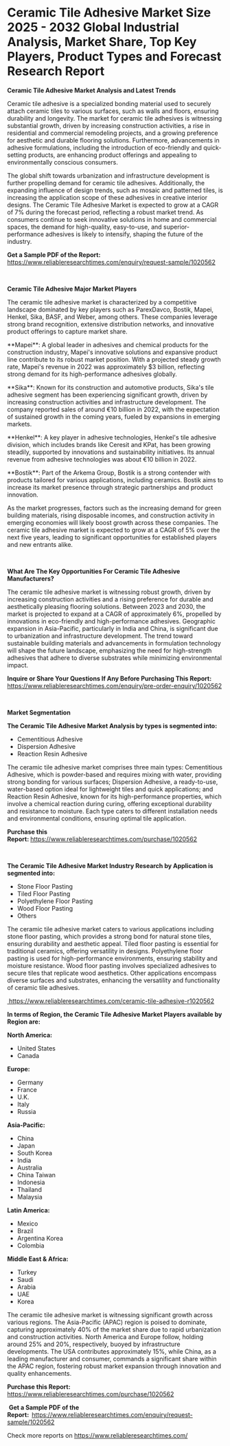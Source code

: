 <p><h1>Ceramic Tile Adhesive Market Size 2025 - 2032 Global Industrial Analysis, Market Share, Top Key Players, Product Types and Forecast Research Report</h1></p><p><strong>Ceramic Tile Adhesive Market Analysis and Latest Trends</strong></p>
<p><p>Ceramic tile adhesive is a specialized bonding material used to securely attach ceramic tiles to various surfaces, such as walls and floors, ensuring durability and longevity. The market for ceramic tile adhesives is witnessing substantial growth, driven by increasing construction activities, a rise in residential and commercial remodeling projects, and a growing preference for aesthetic and durable flooring solutions. Furthermore, advancements in adhesive formulations, including the introduction of eco-friendly and quick-setting products, are enhancing product offerings and appealing to environmentally conscious consumers.</p><p>The global shift towards urbanization and infrastructure development is further propelling demand for ceramic tile adhesives. Additionally, the expanding influence of design trends, such as mosaic and patterned tiles, is increasing the application scope of these adhesives in creative interior designs. The Ceramic Tile Adhesive Market is expected to grow at a CAGR of 7% during the forecast period, reflecting a robust market trend. As consumers continue to seek innovative solutions in home and commercial spaces, the demand for high-quality, easy-to-use, and superior-performance adhesives is likely to intensify, shaping the future of the industry.</p></p>
<p><strong>Get a Sample PDF of the Report:&nbsp;</strong> <a href="https://www.reliableresearchtimes.com/enquiry/request-sample/1020562?utm_campaign=2244&utm_medium=2&utm_source=Github&utm_content=ia&utm_term=02042025&utm_id=ceramic-tile-adhesive">https://www.reliableresearchtimes.com/enquiry/request-sample/1020562</a></p>
<p>&nbsp;</p>
<p><strong>Ceramic Tile Adhesive Major Market Players</strong></p>
<p><p>The ceramic tile adhesive market is characterized by a competitive landscape dominated by key players such as ParexDavco, Bostik, Mapei, Henkel, Sika, BASF, and Weber, among others. These companies leverage strong brand recognition, extensive distribution networks, and innovative product offerings to capture market share.</p><p>**Mapei**: A global leader in adhesives and chemical products for the construction industry, Mapei's innovative solutions and expansive product line contribute to its robust market position. With a projected steady growth rate, Mapei's revenue in 2022 was approximately $3 billion, reflecting strong demand for its high-performance adhesives globally.</p><p>**Sika**: Known for its construction and automotive products, Sika's tile adhesive segment has been experiencing significant growth, driven by increasing construction activities and infrastructure development. The company reported sales of around €10 billion in 2022, with the expectation of sustained growth in the coming years, fueled by expansions in emerging markets.</p><p>**Henkel**: A key player in adhesive technologies, Henkel's tile adhesive division, which includes brands like Ceresit and KPat, has been growing steadily, supported by innovations and sustainability initiatives. Its annual revenue from adhesive technologies was about €10 billion in 2022.</p><p>**Bostik**: Part of the Arkema Group, Bostik is a strong contender with products tailored for various applications, including ceramics. Bostik aims to increase its market presence through strategic partnerships and product innovation.</p><p>As the market progresses, factors such as the increasing demand for green building materials, rising disposable incomes, and construction activity in emerging economies will likely boost growth across these companies. The ceramic tile adhesive market is expected to grow at a CAGR of 5% over the next five years, leading to significant opportunities for established players and new entrants alike.</p></p>
<p>&nbsp;</p>
<p><strong>What Are The Key Opportunities For Ceramic Tile Adhesive Manufacturers?</strong></p>
<p><p>The ceramic tile adhesive market is witnessing robust growth, driven by increasing construction activities and a rising preference for durable and aesthetically pleasing flooring solutions. Between 2023 and 2030, the market is projected to expand at a CAGR of approximately 6%, propelled by innovations in eco-friendly and high-performance adhesives. Geographic expansion in Asia-Pacific, particularly in India and China, is significant due to urbanization and infrastructure development. The trend toward sustainable building materials and advancements in formulation technology will shape the future landscape, emphasizing the need for high-strength adhesives that adhere to diverse substrates while minimizing environmental impact.</p></p>
<p><strong>Inquire or Share Your Questions If Any Before Purchasing This Report:</strong> <a href="https://www.reliableresearchtimes.com/enquiry/pre-order-enquiry/1020562?utm_campaign=2244&utm_medium=2&utm_source=Github&utm_content=ia&utm_term=02042025&utm_id=ceramic-tile-adhesive">https://www.reliableresearchtimes.com/enquiry/pre-order-enquiry/1020562</a></p>
<p>&nbsp;</p>
<p><strong>Market Segmentation</strong></p>
<p><strong>The Ceramic Tile Adhesive Market Analysis by types is segmented into:</strong></p>
<p><ul><li>Cementitious Adhesive</li><li>Dispersion Adhesive</li><li>Reaction Resin Adhesive</li></ul></p>
<p><p>The ceramic tile adhesive market comprises three main types: Cementitious Adhesive, which is powder-based and requires mixing with water, providing strong bonding for various surfaces; Dispersion Adhesive, a ready-to-use, water-based option ideal for lightweight tiles and quick applications; and Reaction Resin Adhesive, known for its high-performance properties, which involve a chemical reaction during curing, offering exceptional durability and resistance to moisture. Each type caters to different installation needs and environmental conditions, ensuring optimal tile application.</p></p>
<p><strong>Purchase this Report:&nbsp;</strong><a href="https://www.reliableresearchtimes.com/purchase/1020562?utm_campaign=2244&utm_medium=2&utm_source=Github&utm_content=ia&utm_term=02042025&utm_id=ceramic-tile-adhesive">https://www.reliableresearchtimes.com/purchase/1020562</a></p>
<p>&nbsp;</p>
<p><strong>The Ceramic Tile Adhesive Market Industry Research by Application is segmented into:</strong></p>
<p><ul><li>Stone Floor Pasting</li><li>Tiled Floor Pasting</li><li>Polyethylene Floor Pasting</li><li>Wood Floor Pasting</li><li>Others</li></ul></p>
<p><p>The ceramic tile adhesive market caters to various applications including stone floor pasting, which provides a strong bond for natural stone tiles, ensuring durability and aesthetic appeal. Tiled floor pasting is essential for traditional ceramics, offering versatility in designs. Polyethylene floor pasting is used for high-performance environments, ensuring stability and moisture resistance. Wood floor pasting involves specialized adhesives to secure tiles that replicate wood aesthetics. Other applications encompass diverse surfaces and substrates, enhancing the versatility and functionality of ceramic tile adhesives.</p></p>
<p><a href="https://www.reliableresearchtimes.com/ceramic-tile-adhesive-r1020562?utm_campaign=2244&utm_medium=2&utm_source=Github&utm_content=ia&utm_term=02042025&utm_id=ceramic-tile-adhesive">&nbsp;https://www.reliableresearchtimes.com/ceramic-tile-adhesive-r1020562</a></p>
<p><strong>In terms of Region, the Ceramic Tile Adhesive Market Players available by Region are:</strong></p>
<p>
    <p> <strong> North America: </strong>
        <ul>
            <li>United States</li>
            <li>Canada</li>
        </ul>
        </p> 
    <p> <strong> Europe: </strong>
        <ul>
            <li>Germany</li>
            <li>France</li>
            <li>U.K.</li>
            <li>Italy</li>
            <li>Russia</li>
        </ul>
        </p> 
    <p> <strong> Asia-Pacific: </strong>
        <ul>
            <li>China</li>
            <li>Japan</li>
            <li>South Korea</li>
            <li>India</li>
            <li>Australia</li>
            <li>China Taiwan</li>
            <li>Indonesia</li>
            <li>Thailand</li>
            <li>Malaysia</li>
        </ul>
        </p> 
    <p> <strong> Latin America: </strong>
        <ul>
            <li>Mexico</li>
            <li>Brazil</li>
            <li>Argentina Korea</li>
            <li>Colombia</li>
        </ul>
        </p> 
    <p> <strong> Middle East & Africa: </strong>
        <ul>
            <li>Turkey</li>
            <li>Saudi</li>
            <li>Arabia</li>
            <li>UAE</li>
            <li>Korea</li>
        </ul>
    </p>
    </p>
<p><p>The ceramic tile adhesive market is witnessing significant growth across various regions. The Asia-Pacific (APAC) region is poised to dominate, capturing approximately 40% of the market share due to rapid urbanization and construction activities. North America and Europe follow, holding around 25% and 20%, respectively, buoyed by infrastructure developments. The USA contributes approximately 15%, while China, as a leading manufacturer and consumer, commands a significant share within the APAC region, fostering robust market expansion through innovation and quality enhancements.</p></p>
<p><strong>Purchase this Report: </strong><a href="https://www.reliableresearchtimes.com/purchase/1020562?utm_campaign=2244&utm_medium=2&utm_source=Github&utm_content=ia&utm_term=02042025&utm_id=ceramic-tile-adhesive">https://www.reliableresearchtimes.com/purchase/1020562</a></p>
<p>&nbsp;<strong>Get a Sample PDF of the Report:&nbsp;&nbsp;</strong><a href="https://www.reliableresearchtimes.com/enquiry/request-sample/1020562?utm_campaign=2244&utm_medium=2&utm_source=Github&utm_content=ia&utm_term=02042025&utm_id=ceramic-tile-adhesive">https://www.reliableresearchtimes.com/enquiry/request-sample/1020562</a></p>
<p><strong></strong></p>
<p>Check more reports on <a href="https://www.reliableresearchtimes.com/?utm_campaign=2244&utm_medium=2&utm_source=Github&utm_content=ia&utm_term=02042025&utm_id=ceramic-tile-adhesive">https://www.reliableresearchtimes.com/</a></p>